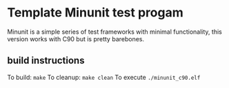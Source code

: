 # Template Minunit test progam
Minunit is a simple series of test frameworks with minimal functionality, this version works with C90 but is pretty barebones.
## build instructions
To build: ```make```
To cleanup: ```make clean```
To execute ```./minunit_c90.elf```

